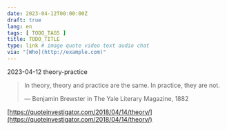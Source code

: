 ```yaml
---
date: 2023-04-12T00:00:00Z
draft: true
lang: en
tags: [ TODO_TAGS ]
title: TODO_TITLE
type: link # image quote video text audio chat
via: "[Who](http://example.com)"
---
```



2023-04-12 theory-practice


> In theory, theory and practice are the same. In practice, they are not.
> 
> — Benjamin Brewster in The Yale Literary Magazine, 1882

[https://quoteinvestigator.com/2018/04/14/theory/](https://quoteinvestigator.com/2018/04/14/theory/)

